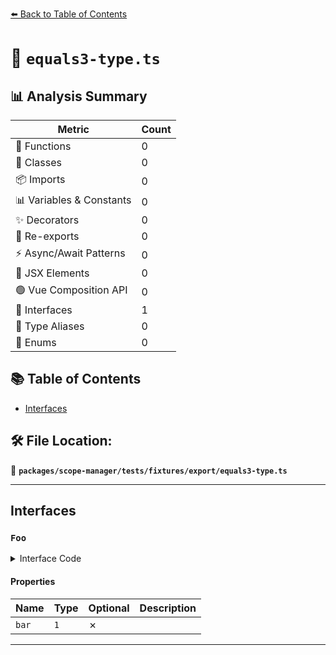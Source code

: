 [⬅️ Back to Table of Contents](../../../../../index.md)

# 📄 `equals3-type.ts`

## 📊 Analysis Summary

| Metric | Count |
|--------|-------|
| 🔧 Functions | 0 |
| 🧱 Classes | 0 |
| 📦 Imports | 0 |
| 📊 Variables & Constants | 0 |
| ✨ Decorators | 0 |
| 🔄 Re-exports | 0 |
| ⚡ Async/Await Patterns | 0 |
| 💠 JSX Elements | 0 |
| 🟢 Vue Composition API | 0 |
| 📐 Interfaces | 1 |
| 📑 Type Aliases | 0 |
| 🎯 Enums | 0 |

## 📚 Table of Contents

- [Interfaces](#interfaces)

## 🛠️ File Location:
📂 **`packages/scope-manager/tests/fixtures/export/equals3-type.ts`**


---

## Interfaces

### `Foo`

<details><summary>Interface Code</summary>

```ts
interface Foo {
  bar: 1;
}
```
</details>

#### Properties

| Name | Type | Optional | Description |
|------|------|----------|-------------|
| `bar` | `1` | ✗ |  |


---
